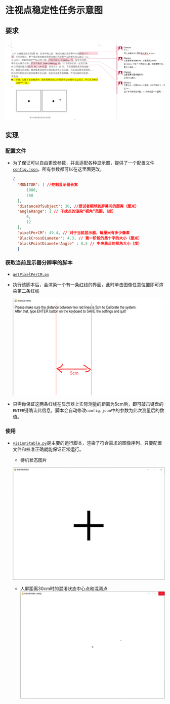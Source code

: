 # 注视点稳定性任务示意图
## 要求
![](images/要求.png)

## 实现
### 配置文件
+ 为了保证可以自由更改参数，并且适配各种显示器，提供了一个配置文件[`config.json`](config.json)，所有参数都可以在这里面更改。
  ```json
  {
    "MONITOR": [ //控制显示器长宽
        1080,
        768
    ],
    "distanceOfSubject": 30, //受试者眼球到屏幕间的距离（厘米）
    "angleRange": [ // 干扰点的渲染“视角”范围，（度）
        6,
        12
    ],
    "pixelPerCM": 49.4, // 对于当前显示器，每厘米有多少像素
    "BlackCrossDiameter": 4.3, // 第一阶段的黑十字的大小（厘米）
    "blackPointDiameterAngle" : 0.5 // 中央黑点的视角大小（度）
    }
  ```
### 获取当前显示器分辨率的脚本
+ [`getPixelPerCM.py`](getPixelPerCM.py)
+ 执行该脚本后，会渲染一个有一条红线的界面，此时单击图像任意位置即可渲染第二条红线
  
  ![](images/校正系统使用方式.png) 

+ 只需你保证这两条红线在显示器上实际测量的距离为5cm后，即可敲击键盘的`ENTER`键确认此信息，脚本会自动修改`config.json`中的参数为此次测量后的数值。

### 使用
+ [`visionStable.py`](visionStable.py)是主要的运行脚本，渲染了符合需求的图像序列，只要配置文件和校准正确就能保证正常运行。
  + 待机状态图片
  
  ![](images/待机状态.png)

  + 人屏距离30cm时的混淆状态中心点和混淆点
  ![](images/混淆图.png)